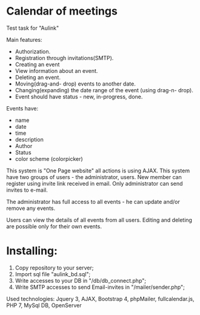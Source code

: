 # Calendar of meetings

Test task for "Aulink"

Main features:
- Authorization.
- Registration through invitations(SMTP).
- Сreating an event
- View information about an event.
- Deleting an event.
- Moving(drag-and- drop) events to another date.
- Changing(expanding) the date range of the event (using drag-n- drop).
- Event should have status - new, in-progress, done.

Events have:
- name
- date
- time
- description
- Author
- Status
- color scheme (colorpicker)

This system is &quot;One Page website&quot; all actions is using AJAX.
This system have two groups of users - the administrator, users. New member can register using invite link received in email. Only administrator can send invites to e-mail.

The administrator has full access to all events - he can update and/or remove any events.

Users can view the details of all events from all users. Editing and deleting are possible only for their own events.


# Installing:
1. Copy repository to your server;
2. Import sql file "aulink_bd.sql"; 
3. Write accesses to your DB in "/db/db_connect.php";
4. Write SMTP accesses to send Email-invites in "/mailer/sender.php";

Used technologies: Jquery 3, AJAX, Bootstrap 4, phpMailer, fullcalendar.js, PHP 7, MySql DB, OpenServer
